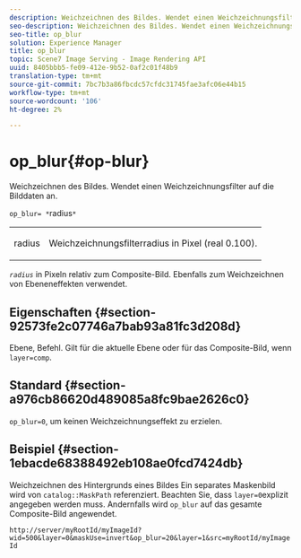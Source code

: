 ```yaml
---
description: Weichzeichnen des Bildes. Wendet einen Weichzeichnungsfilter auf die Bilddaten an.
seo-description: Weichzeichnen des Bildes. Wendet einen Weichzeichnungsfilter auf die Bilddaten an.
seo-title: op_blur
solution: Experience Manager
title: op_blur
topic: Scene7 Image Serving - Image Rendering API
uuid: 8405bbb5-fe09-412e-9b52-0af2c01f48b9
translation-type: tm+mt
source-git-commit: 7bc7b3a86fbcdc57cfdc31745fae3afc06e44b15
workflow-type: tm+mt
source-wordcount: '106'
ht-degree: 2%

---
```



# op_blur{#op-blur}

Weichzeichnen des Bildes. Wendet einen Weichzeichnungsfilter auf die Bilddaten an.

`op_blur= *`radius`*`

<table id="simpletable_1DD41D819BE74130A77ECFC28486F70A"> 
 <tr class="strow"> 
  <td class="stentry"> <p><span class="varname"> radius</span> </p> </td> 
  <td class="stentry"> <p>Weichzeichnungsfilterradius in Pixel (real 0.100). </p></td> 
 </tr> 
</table>

*`radius`* in Pixeln relativ zum Composite-Bild. Ebenfalls zum Weichzeichnen von Ebeneneffekten verwendet.

## Eigenschaften {#section-92573fe2c07746a7bab93a81fc3d208d}

Ebene, Befehl. Gilt für die aktuelle Ebene oder für das Composite-Bild, wenn `layer=comp`.

## Standard {#section-a976cb86620d489085a8fc9bae2626c0}

`op_blur=0`, um keinen Weichzeichnungseffekt zu erzielen.

## Beispiel {#section-1ebacde68388492eb108ae0fcd7424db}

Weichzeichnen des Hintergrunds eines Bildes Ein separates Maskenbild wird von `catalog::MaskPath` referenziert. Beachten Sie, dass `layer=0`explizit angegeben werden muss. Andernfalls wird `op_blur` auf das gesamte Composite-Bild angewendet.

`http://server/myRootId/myImageId?wid=500&layer=0&maskUse=invert&op_blur=20&layer=1&src=myRootId/myImageId`
